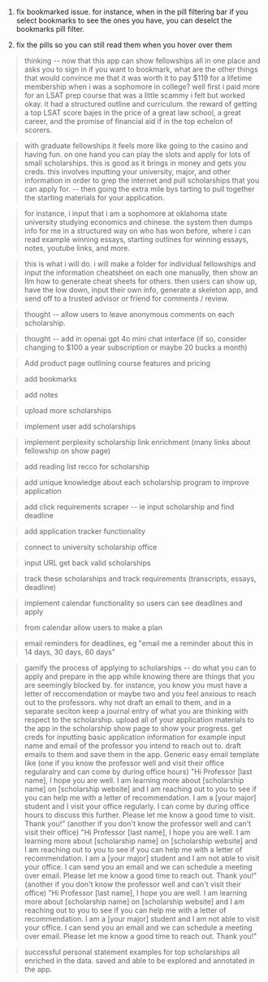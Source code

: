 1. fix bookmarked issue. for instance, when in the pill filtering bar if you select bookmarks to see the ones you have, you can deselct the bookmarks pill filter. 

2. fix the pills so you can still read them when you hover over them 
  
> thinking -- now that this app can show fellowships all in one place and asks you to sign in if you want to bookmark, what are the other things that would convince me that it was worth it to pay $119 for a lifetime membership when i was a sophomore in college? well first i paid more for an LSAT prep course that was a little scammy i felt but worked okay. it had a structured outline and curriculum. the reward of getting a top LSAT score bajes in the price of a great law school, a great career, and the promise of financial aid if in the top echelon of scorers. 

> with graduate fellowships it feels more like going to the casino and having fun. on one hand you can play the slots and apply for lots of small scholarships. this is good as it brings in money and gets you creds. this involves inputting your university, major, and other information in order to grep the internet and pull scholarships that you can apply for. -- then going the extra mile bys tarting to pull together the starting materials for your application. 

> for instance, i input that i am a sophomore at oklahoma state university studying economics and chinese. the system then dumps info for me in a structured way on who has won before, where i can read example winning essays, starting outlines for winning essays, notes, youtube links, and more. 

> this is what i will do. i will make a folder for individual fellowships and input the information cheatsheet on each one manually, then show an llm how to generate cheat sheets for others. then users can show up, have the low down, input their own info, generate a skeleton app, and send off to a trusted advisor or friend for comments / review. 

> thought -- allow users to leave anonymous comments on each scholarship. 

> thought -- add in openai gpt 4o mini chat interface (if so, consider changing to $100 a year subscription or maybe 20 bucks a month)


> Add product page outlining course features and pricing

> add bookmarks

> add notes 

> upload more scholarships

> implement user add scholarships

> implement perplexity scholarship link enrichment (many links about fellowship on show page)

> add reading list recco for scholarship 

> add unique knowledge about each scholarship program to improve application 

> add click requirements scraper -- ie input scholarship and find deadline 

> add application tracker functionality 

> connect to university scholarship office 

> input URL get back valid scholarships 

> track these scholarships and track requirements (transcripts, essays, deadline)

> implement calendar functionality so users can see deadlines and apply 

> from calendar allow users to make a plan 

> email reminders for deadlines, eg "email me a reminder about this in 14 days, 30 days, 60 days"

> gamify the process of applying to scholarships -- do what you can to apply and prepare in the app while knowing there are 
>  things that you are seemingly blocked by. for instance, you know you must have a letter of reccomendation or maybe two
>  and you feel anxious to reach out to the professors. why not draft an email to them, and in a separate seciton 
>  keep a journal entry of what you are thinking with respect to the scholarship. upload all of your application materials 
>  to the app in the scholarship show page to show your progress. get creds for inputting basic application information 
>  for example input name and email of the professor you intend to reach out to. draft emails to them and save them in the app. 
>  Generic easy email template like (one if you know the professor well and visit their office regularalry and can come by during office hours)
>  "Hi Professor [last name], I hope you are well. I am learning more about [scholarship name] on [scholarship website] and I am reaching out to you to see if you can help me with a letter of recommendation. I am a [your major] student and I visit your office regularly. I can come by during office hours to discuss this further. Please let me know a good time to visit. Thank you!"
>  (another if you don't know the professor well and can't visit their office)
>  "Hi Professor [last name], I hope you are well. I am learning more about [scholarship name] on [scholarship website] and I am reaching out to you to see if you can help me with a letter of recommendation. I am a [your major] student and I am not able to visit your office. I can send you an email and we can schedule a meeting over email. Please let me know a good time to reach out. Thank you!"
>  (another if you don't know the professor well and can't visit their office)
>  "Hi Professor [last name], I hope you are well. I am learning more about [scholarship name] on [scholarship website] and I am reaching out to you to see if you can help me with a letter of recommendation. I am a [your major] student and I am not able to visit your office. I can send you an email and we can schedule a meeting over email. Please let me know a good time to reach out. Thank you!"

> successful personal statement examples for top scholarships all enriched in the data. saved and able to be explored and annotated in the app. 